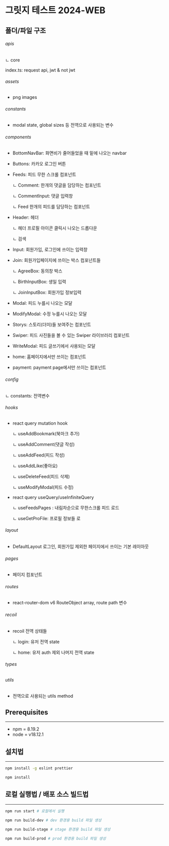 # 그릿지 테스트 2024-WEB

## 폴더/파일 구조

###### apis
ㄴ core

index.ts: request api, jwt & not jwt


###### assets
- png images

###### constants
- modal state, global sizes 등 전역으로 사용되는 변수

###### components
- BottomNavBar: 화면비가 줄어들었을 때 밑에 나오는 navbar

- Buttons: 카카오 로그인 버튼

- Feeds: 피드 무한 스크롤 컴포넌트

  ㄴ Comment: 한개의 댓글을 담당하는 컴포넌트

  ㄴ CommentInput: 댓글 입력창

  ㄴ Feed 한개의 피드를 담당하는 컴포넌트

- Header: 헤더

  ㄴ 헤더 프로필 아이콘 클릭시 나오는 드롭다운

  ㄴ 검색

- Input: 회원가입, 로그인에 쓰이는 입력창

- Join: 회원가입페이지에 쓰이는 박스 컴포넌트들

  ㄴ AgreeBox: 동의창 박스

  ㄴ BirthInputBox: 생일 입력

  ㄴ JoinInputBox: 회원가입 정보입력
  
- Modal: 피드 누를시 나오는 모달

- ModifyModal: 수정 누를시 나오는 모달

- Storys: 스토리(더미)들 보여주는 컴포넌트

- Swiper: 피드 사진들을 볼 수 있는 Swiper 라이브러리 컴포넌트

- WriteModal: 피드 글쓰기에서 사용되는 모달

- home: 홈페이지에서만 쓰이는 컴포넌트

- payment: payment page에서만 쓰이는 컴포넌트


###### config
ㄴ constants: 전역변수


###### hooks
- react query mutation hook

  ㄴ useAddBookmark(북마크 추가)

  ㄴ useAddComment(댓글 작성)

  ㄴ useAddFeed(피드 작성) 

  ㄴ useAddLike(좋아요)

  ㄴ useDeleteFeed(피드 삭제)

  ㄴ useModifyModal(피드 수정)

- react query useQuery/useInfiniteQuery

  ㄴ useFeedsPages : 내림차순으로 무한스크롤 피드 로드

  ㄴ useGetProFile: 프로필 정보들 로


###### layout

  - DefaultLayout 로그인, 회원가입 제외한 페이지에서 쓰이는 기본 레이아웃


###### pages

  - 페이지 컴포넌트


###### routes

  - react-router-dom v6 RouteObject array, route path 변수


###### recoil
  - recoil 전역 상태들

    ㄴ login: 유저 전역 state

    ㄴ home: 유저 auth 제외 나머지 전역 state




###### types


###### utils
- 전역으로 사용되는 utils method

## Prerequisites
***
- npm = 8.19.2
- node = v18.12.1

## 설치법
***
```sh
npm install -g eslint prettier

npm install
```

## 로컬 실행법 / 배포 소스 빌드법
***
```sh
npm run start # 로컬에서 실행
 
npm run build-dev # dev 환경용 build 파일 생성

npm run build-stage # stage 환경용 build 파일 생성 

npm run build-prod # prod 환경용 build 파일 생성
```
